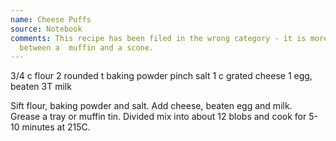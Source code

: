```yaml
---
name: Cheese Puffs
source: Notebook
comments: This recipe has been filed in the wrong category - it is more like a cross
  between a  muffin and a scone.
---
```


3/4 c flour
2 rounded t baking powder
pinch salt
1 c grated cheese
1 egg, beaten
3T milk

Sift flour, baking powder and salt.  Add cheese, beaten egg and milk.  
Grease a tray or muffin tin.  Divided mix into about 12 blobs and cook for 5-10 minutes at 215C.

